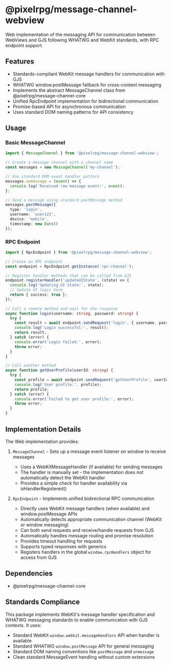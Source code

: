 # @pixelrpg/message-channel-webview

Web implementation of the messaging API for communication between WebViews and GJS following WHATWG and WebKit standards, with RPC endpoint support.

## Features

- Standards-compliant WebKit message handlers for communication with GJS
- WHATWG window.postMessage fallback for cross-context messaging
- Implements the abstract MessageChannel class from @pixelrpg/message-channel-core
- Unified RpcEndpoint implementation for bidirectional communication
- Promise-based API for asynchronous communication
- Uses standard DOM naming patterns for API consistency

## Usage

### Basic MessageChannel

```typescript
import { MessageChannel } from '@pixelrpg/message-channel-webview';

// Create a message channel with a channel name
const messages = new MessageChannel('my-channel');

// Use standard DOM event handler pattern
messages.onmessage = (event) => {
  console.log('Received raw message event:', event);
};

// Send a message using standard postMessage method
messages.postMessage({ 
  type: 'login',
  username: 'user123', 
  device: 'mobile',
  timestamp: new Date()
});
```

### RPC Endpoint

```typescript
import { RpcEndpoint } from '@pixelrpg/message-channel-webview';

// Create an RPC endpoint
const endpoint = RpcEndpoint.getInstance('rpc-channel');

// Register handler methods that can be called from GJS
endpoint.registerHandler('updateUIState', (state) => {
  console.log('Updating UI state:', state);
  // Update UI logic here
  return { success: true };
});

// Call a remote method and wait for the response
async function login(username: string, password: string) {
  try {
    const result = await endpoint.sendRequest('login', { username, password });
    console.log('Login successful:', result);
    return result;
  } catch (error) {
    console.error('Login failed:', error);
    throw error;
  }
}

// Call another method
async function getUserProfile(userId: string) {
  try {
    const profile = await endpoint.sendRequest('getUserProfile', userId);
    console.log('User profile:', profile);
    return profile;
  } catch (error) {
    console.error('Failed to get user profile:', error);
    throw error;
  }
}
```

## Implementation Details

The Web implementation provides:

1. `MessageChannel` - Sets up a message event listener on window to receive messages
   - Uses a WebKitMessageHandler (if available) for sending messages
   - The handler is manually set - the implementation does not automatically detect the WebKit handler
   - Provides a simple check for handler availability via isHandlerRegistered()

2. `RpcEndpoint` - Implements unified bidirectional RPC communication
   - Directly uses WebKit message handlers (when available) and window.postMessage APIs
   - Automatically detects appropriate communication channel (WebKit or window messaging)
   - Can both send requests and receive/handle requests from GJS
   - Automatically handles message routing and promise resolution
   - Provides timeout handling for requests
   - Supports typed responses with generics
   - Registers handlers in the global `window.rpcHandlers` object for access from GJS

## Dependencies

- @pixelrpg/message-channel-core

## Standards Compliance

This package implements WebKit's message handler specification and WHATWG messaging standards to enable communication with GJS contexts. It uses:

- Standard WebKit `window.webkit.messageHandlers` API when handler is available
- Standard WHATWG `window.postMessage` API for general messaging
- Standard DOM naming conventions like `postMessage` and `onmessage`
- Clean standard MessageEvent handling without custom extensions